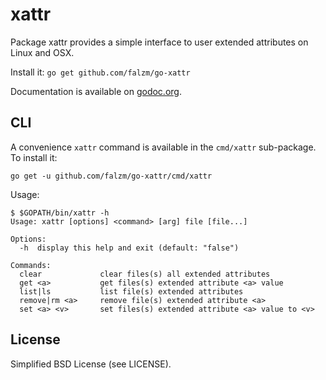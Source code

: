 # xattr

Package xattr provides a simple interface to user extended attributes on Linux and OSX.

Install it: `go get github.com/falzm/go-xattr`

Documentation is available on [godoc.org](http://godoc.org/github.com/falzm/go-xattr).

## CLI

A convenience `xattr` command is available in the `cmd/xattr` sub-package. To install it:

```console
go get -u github.com/falzm/go-xattr/cmd/xattr
```

Usage:

```console
$ $GOPATH/bin/xattr -h
Usage: xattr [options] <command> [arg] file [file...]

Options:
  -h  display this help and exit (default: "false")

Commands:
  clear             clear files(s) all extended attributes
  get <a>           get files(s) extended attribute <a> value
  list|ls           list file(s) extended attributes
  remove|rm <a>	    remove file(s) extended attribute <a>
  set <a> <v>       set files(s) extended attribute <a> value to <v>
```

## License

Simplified BSD License (see LICENSE).
